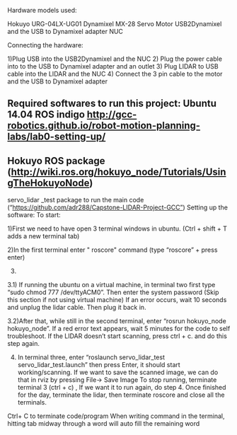Hardware models used:

Hokuyo URG-04LX-UG01 
Dynamixel MX-28 Servo Motor
USB2Dynamixel and the USB to Dynamixel adapter
NUC


Connecting the hardware:

1)Plug USB into the USB2Dynamixel and the NUC 
2) Plug the power cable into to the USB to Dynamixel adapter and an outlet 
3) Plug LIDAR to USB cable into the LIDAR and the NUC
4) Connect the 3 pin cable to the motor and the USB to Dynamixel adapter


Required softwares to run this project:
Ubuntu 14.04
ROS indigo
http://gcc-robotics.github.io/robot-motion-planning-labs/lab0-setting-up/ 
---------------------------------------------------------
Hokuyo ROS package (http://wiki.ros.org/hokuyo_node/Tutorials/UsingTheHokuyoNode)
--------------------------------------------------------
servo_lidar _test package to run the main code (“https://github.com/adr288/Capstone-LIDAR-Project-GCC”)
Setting up the software:
To start:

1)First we need to have open 3 terminal windows in ubuntu. (Ctrl + shift  + T adds a new terminal tab)

2)In the first terminal enter " roscore" command (type “roscore” + press enter)


3) 

   3.1) If running the ubuntu on a virtual machine, in terminal two first type “sudo chmod 777 /dev/ttyACM0”. Then enter the system password (Skip this section if not using virtual machine) If an error occurs, wait 10 seconds and unplug the lidar cable. Then plug it back in.

   3.2)After that, while still in the second terminal, enter “rosrun hokuyo_node hokuyo_node”. If a red error text appears, wait 5 minutes for the code to self troubleshoot. If the LIDAR doesn’t start scanning, press ctrl + c. and do this step again.

4) In terminal three, enter “roslaunch servo_lidar_test servo_lidar_test.launch” then press Enter, it should start working/scanning. If we want to save the scanned image, we can do that in rviz by pressing File→ Save Image
To stop running, terminate terminal 3 (ctrl + c) ,
If we want it to run again, do step 4.
Once finished for the day, terminate the lidar, then
 terminate roscore and close all the terminals.

Ctrl+ C to terminate code/program
When writing command in the terminal, hitting tab midway through a word will auto fill the remaining word


